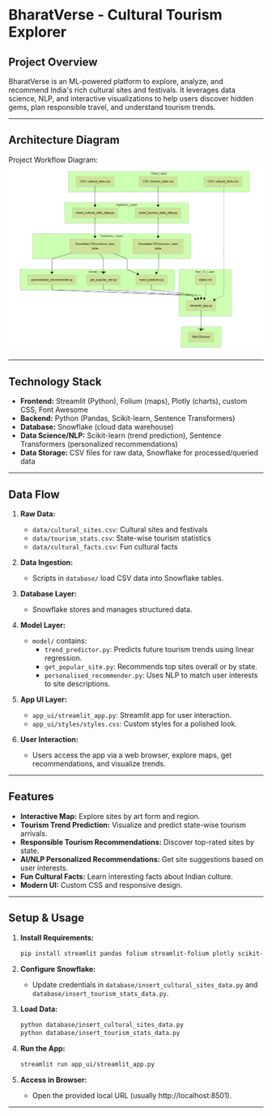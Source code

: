 # BharatVerse - Cultural Tourism Explorer

## Project Overview

BharatVerse is an ML-powered platform to explore, analyze, and recommend India's rich cultural sites and festivals. It leverages data science, NLP, and interactive visualizations to help users discover hidden gems, plan responsible travel, and understand tourism trends.

---

## Architecture Diagram

Project Workflow Diagram:  
![Project Architecture](project_workflow_architectural_digram.png)

---

## Technology Stack

- **Frontend:** Streamlit (Python), Folium (maps), Plotly (charts), custom CSS, Font Awesome  
- **Backend:** Python (Pandas, Scikit-learn, Sentence Transformers)  
- **Database:** Snowflake (cloud data warehouse)  
- **Data Science/NLP:** Scikit-learn (trend prediction), Sentence Transformers (personalized recommendations)  
- **Data Storage:** CSV files for raw data, Snowflake for processed/queried data  

---

## Data Flow

1. **Raw Data:**  
    - `data/cultural_sites.csv`: Cultural sites and festivals  
    - `data/tourism_stats.csv`: State-wise tourism statistics  
    - `data/cultural_facts.csv`: Fun cultural facts

2. **Data Ingestion:**  
    - Scripts in `database/` load CSV data into Snowflake tables.

3. **Database Layer:**  
    - Snowflake stores and manages structured data.

4. **Model Layer:**  
    - `model/` contains:  
        - `trend_predictor.py`: Predicts future tourism trends using linear regression.  
        - `get_popular_site.py`: Recommends top sites overall or by state.  
        - `personalised_recommender.py`: Uses NLP to match user interests to site descriptions.

5. **App UI Layer:**  
    - `app_ui/streamlit_app.py`: Streamlit app for user interaction.  
    - `app_ui/styles/styles.css`: Custom styles for a polished look.

6. **User Interaction:**  
    - Users access the app via a web browser, explore maps, get recommendations, and visualize trends.

---

## Features

- **Interactive Map:** Explore sites by art form and region.
- **Tourism Trend Prediction:** Visualize and predict state-wise tourism arrivals.
- **Responsible Tourism Recommendations:** Discover top-rated sites by state.
- **AI/NLP Personalized Recommendations:** Get site suggestions based on user interests.
- **Fun Cultural Facts:** Learn interesting facts about Indian culture.
- **Modern UI:** Custom CSS and responsive design.

---

## Setup & Usage

1. **Install Requirements:**
    ```sh
    pip install streamlit pandas folium streamlit-folium plotly scikit-learn sentence-transformers snowflake-connector-python
    ```

2. **Configure Snowflake:**
    - Update credentials in `database/insert_cultural_sites_data.py` and `database/insert_tourism_stats_data.py`.

3. **Load Data:**
    ```sh
    python database/insert_cultural_sites_data.py
    python database/insert_tourism_stats_data.py
    ```

4. **Run the App:**
    ```sh
    streamlit run app_ui/streamlit_app.py
    ```

5. **Access in Browser:**
    - Open the provided local URL (usually http://localhost:8501).

---

